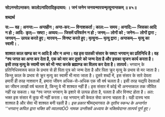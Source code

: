**सोऽनन्तोऽन्तकर: कालोऽनादिरादिकृदव्यय: ।** **जनं जनेन जनयन्मारयन्मृत्युनान्तकम् ॥ ४५॥** 

**शब्दार्थ** 

**स:—** **वह** **; अनन्त:—** **अन्तहीन** **; अन्त-कर:—** **विनाशकर्ता** **; काल:—** **समय** **; अनादि:—** **जिसका आदि न हो** **; आदि-** **कृत्—** **स्रष्टा** **; अव्यय:—** **जिसमें परिवर्तन न हो** **; जनम्—** **लोगों को** **; जनेन—** **लोगों द्वारा** **; जनयन्—** **उत्पन्न करते हुए** **;** **मारयन्—** **विनष्ट करते हुए** **; मृत्युना—** **मृत्यु द्वारा** **; अन्तकम्—** **मृत्यु का स्वामी।** **.** 

**शाश्वत काल खण्ड का न आदि है और न अन्त। वह इस पातकी संसार के स्रष्टा** **भगवान् का प्रतिनिधि है। वह ²श्य जगत का अन्त कर देता है, एक को मार कर दूसरे** **को जन्म देता है और इसका सृजन कार्य करता है। इसी तरह मृत्यु के स्वामी यम को भी** **नष्ट करके ब्रह्माण्ड का विलय कर देता है।** **तात्पर्य :** भगवान् के प्रतिनिधिस्वरूप काल के प्रभाव से ही पिता पुत्र को जन्म देता है और पिता क्रूर मृत्यु के प्रभाव से मर जाता है। किन्तु काल के प्रभाव से क्रूर मृत्यु का स्वामी भी मारा जाता है। दूसरे शब्दों में, इस संसार के सारे देवता हमारी ही तरह नाशवान हैं, हमारा जीवन अधिक-से-अधिक एक सौ वर्ष चलता है। इसी तरह यद्यपि देवताओं का जीवन लाखों वर्ष चलता है, किन्तु वे भी शाश्वत नहीं हैं। इस संसार में कोई भी अनन्तकाल तक जीवित नहीं रह सकता। यह ²श्य जगत भगवान् के इशारे से उत्पन्न होता है, पलता है और विनष्ट होता है। अत: भक्त इस संसार में कुछ भी नहीं करता। वह भगवान् की केवल सेवा करना चाहता है। यही दास्य भाव शाश्वत है और सेवा भी शाश्वत बनी रहती है। *इस प्रकार* श्रीमद्भागवत *के तृतीय स्कन्ध के अन्तर्गत ''भगवान् कपिल द्वारा भक्ति की* *व्यालयाÓÓ नामक उन्तीसवें अध्याय के भक्तिवेदान्त तात्पर्य पूर्ण हुए।* 